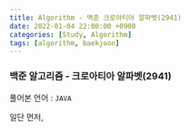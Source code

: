 ```yaml
---
title: Algorithm - 백준 크로아티아 알파벳(2941)
date: 2022-01-04 22:00:00 +0900
categories: [Study, Algorithm]
tags: [algorithm, baekjoon]
---
```




### 백준 알고리즘 - 크로아티아 알파벳(2941)

풀어본 언어 : `JAVA`

일단 먼저, 
